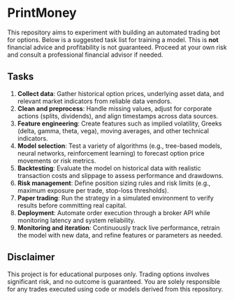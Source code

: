 # PrintMoney

This repository aims to experiment with building an automated trading bot for options. Below is a suggested task list for training a model. This is **not** financial advice and profitability is not guaranteed. Proceed at your own risk and consult a professional financial advisor if needed.

## Tasks

1. **Collect data**: Gather historical option prices, underlying asset data, and relevant market indicators from reliable data vendors.
2. **Clean and preprocess**: Handle missing values, adjust for corporate actions (splits, dividends), and align timestamps across data sources.
3. **Feature engineering**: Create features such as implied volatility, Greeks (delta, gamma, theta, vega), moving averages, and other technical indicators.
4. **Model selection**: Test a variety of algorithms (e.g., tree-based models, neural networks, reinforcement learning) to forecast option price movements or risk metrics.
5. **Backtesting**: Evaluate the model on historical data with realistic transaction costs and slippage to assess performance and drawdowns.
6. **Risk management**: Define position sizing rules and risk limits (e.g., maximum exposure per trade, stop-loss thresholds).
7. **Paper trading**: Run the strategy in a simulated environment to verify results before committing real capital.
8. **Deployment**: Automate order execution through a broker API while monitoring latency and system reliability.
9. **Monitoring and iteration**: Continuously track live performance, retrain the model with new data, and refine features or parameters as needed.

## Disclaimer

This project is for educational purposes only. Trading options involves significant risk, and no outcome is guaranteed. You are solely responsible for any trades executed using code or models derived from this repository.
